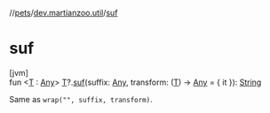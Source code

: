 //[pets](../../index.md)/[dev.martianzoo.util](index.md)/[suf](suf.md)

# suf

[jvm]\
fun &lt;[T](suf.md) : [Any](https://kotlinlang.org/api/latest/jvm/stdlib/kotlin/-any/index.html)&gt; [T](suf.md)?.[suf](suf.md)(suffix: [Any](https://kotlinlang.org/api/latest/jvm/stdlib/kotlin/-any/index.html), transform: ([T](suf.md)) -&gt; [Any](https://kotlinlang.org/api/latest/jvm/stdlib/kotlin/-any/index.html) = { it }): [String](https://kotlinlang.org/api/latest/jvm/stdlib/kotlin/-string/index.html)

Same as `wrap("", suffix, transform)`.
